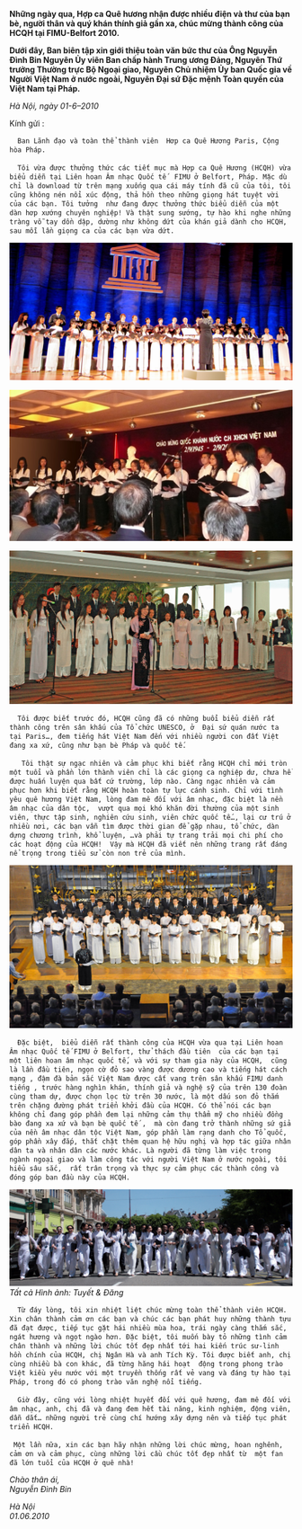 <!--
title: Nguyên Đại sứ Việt Nam tại Paris gửi từ Hà nội
author: Nguyễn Tích Kỳ
status: completed
-->

**Những ngày qua, Hợp ca Quê hương nhận được nhiều điện và thư của bạn bè, người thân và quý khán thính giả gần xa, chúc mừng thành công của HCQH tại FIMU-Belfort 2010.**

**Dưới đây, Ban biên tập xin giới thiệu toàn văn bức thư của Ông Nguyễn Đình Bin  Nguyên Ủy viên Ban chấp hành Trung ương Đảng, Nguyên Thứ trưởng Thường trực Bộ Ngoại giao, Nguyên Chủ nhiệm Ủy ban Quốc gia về Người Việt Nam ở nước ngoài, Nguyên Đại sứ Đặc mệnh Toàn quyền của Việt Nam tại Pháp.**

*Hà Nội, ngày 01-6–2010*

Kính gửi :

      Ban Lãnh đạo và toàn thể thành viên  Hơp ca Quê Hương Paris, Cộng hòa Pháp.

      Tôi vừa được thưởng thức các tiết mục mà Hợp ca Quê Hương (HCQH) vừa biểu diễn tại Liên hoan Âm nhạc Quốc tế  FIMU ở Belfort, Pháp. Mặc dù chỉ là download từ trên mạng xuống qua cái máy tính đã cũ của tôi, tôi cũng không nén nổi xúc động, thả hồn theo những giọng hát tuyệt vời của các bạn. Tôi tưởng  như đang được thưởng thức biểu diễn của một dàn hơp xướng chuyên nghiệp! Và thật sung sướng, tự hào khi nghe những tràng vỗ tay dồn dập, dường như không dứt của khán giả dành cho HCQH, sau mỗi lần giọng ca của các bạn vừa dứt.

![](01.jpg)

![](02.jpg)

![](03.jpg)

      Tôi được biết trước đó, HCQH cũng đã có những buổi biểu diễn rất thành công trên sân khấu của Tổ chức UNESCO, ở  Đại sứ quán nước ta tại Paris…, đem tiếng hát Việt Nam đến với nhiều người con đất Việt đang xa xứ, cũng như bạn bè Pháp và quốc tế.

       Tôi thật sự ngạc nhiên và cảm phục khi biết rằng HCQH chỉ mới tròn một tuổi và phần lớn thành viên chỉ là các giọng ca nghiệp dư, chưa hề được huấn luyện qua bất cứ trường, lớp nào. Càng ngạc nhiên và cảm phục hơn khi biết rằng HCQH hoàn toàn tự lực cánh sinh. Chỉ với tình yêu quê hương Việt Nam, lòng đam mê đối với âm nhạc, đặc biệt là nền âm nhạc của dân tộc,  vượt qua mọi khó khăn đời thường của một sinh viên, thực tập sinh, nghiên cứu sinh, viên chức quốc tế…, lại cư trú ở nhiều nơi, các bạn vẫn tìm được thời gian để gặp nhau, tổ chức, dàn dựng chương trình, khổ luyện, …và phải tự trang trải mọi chi phí cho các hoạt động của HCQH!  Vậy mà HCQH đã viết nên những trang rất đáng nể trọng trong tiểu sử còn non trẻ của mình.

![](04.jpg)

      Đặc biệt,  biểu diễn rất thành công của HCQH vừa qua tại Liên hoan Âm nhạc Quốc tế FIMU ở Belfort, thử thách đầu tiên  của các bạn tại một liên hoan âm nhạc quốc tế, và với sự tham gia này của HCQH,  cũng là lần đầu tiên, ngọn cờ đỏ sao vàng được dương cao và tiếng hát cách mạng , đậm đà bản sắc Việt Nam được cất vang trên sân khấu FIMU danh tiếng , trước hàng nghìn khán, thính giả và nghệ sỹ của trên 130 đoàn cùng tham dự, được chọn lọc từ trên 30 nước, là một dấu son đỏ thắm trên chặng đường phát triển khởi đầu của HCQH. Có thể nói các bạn không chỉ đang góp phần đem lại những cảm thụ thẩm mỹ cho nhiều đồng bào đang xa xứ và bạn bè quốc tế ,  mà còn đang trở thành những sứ giả của nền âm nhạc dân tộc Việt Nam, góp phần làm rạng danh cho Tổ quốc, góp phần xây đắp, thắt chặt thêm quan hệ hữu nghị và hợp tác giữa nhân dân ta và nhân dân các nước khác. Là người đã từng làm việc trong ngành ngoại giao và làm công tác với người Việt Nam ở nước ngoài, tôi hiểu sâu sắc,  rất trân trọng và thực sự cảm phục các thành công và đóng góp ban đầu này của HCQH.


![](05.jpg)  
*Tất cả Hình ảnh:  Tuyết & Đăng*

      Từ đáy lòng, tôi xin nhiệt liệt chúc mừng toàn thể thành viên HCQH. Xin chân thành cảm ơn các bạn và chúc các bạn phát huy những thành tựu đã đạt được, tiếp tục gặt hái nhiều mùa hoa, trái ngày càng thắm sắc, ngát hương và ngọt ngào hơn. Đặc biệt, tôi muốn bày tỏ những tình cảm chân thành và những lời chúc tốt đẹp nhất tới hai kiến trúc sư-linh hồn chính của HCQH, chị Ngân Hà và anh Tích Kỳ. Tôi được biết anh, chị cùng nhiều bà con khác, đã từng hăng hái hoạt  động trong phong trào Việt kiều yêu nước với một truyền thống rất vẻ vang và đáng tự hào tại Pháp, trong đó có phong trào văn nghệ nổi tiếng.

      Giờ đây, cũng với lòng nhiệt huyết đối với quê hương, đam mê đối với âm nhạc, anh, chị đã và đang đem hết tài năng, kinh nghiệm, động viên, dẫn dắt… những người trẻ cùng chí hướng xây dựng nên và tiếp tục phát triển HCQH.

     Một lần nữa, xin các bạn hãy nhận những lời chúc mừng, hoan nghênh, cảm ơn và cảm phục, cùng những lời cầu chúc tốt đẹp nhất từ  một fan đã lớn tuổi của HCQH ở quê nhà!

*Chào thân ái,*  
*Nguyễn Đình Bin*
                                
*Hà Nội*  
*01.06.2010*
































